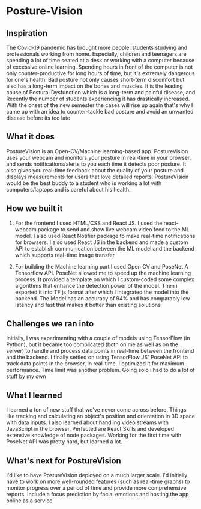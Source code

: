 # Posture-Vision
## Inspiration

The Covid-19 pandemic has brought more people: students studying and professionals working from home.  Especially, children and teenagers are spending a lot of time seated at a desk or working with a computer because of excessive online learning. Spending hours in front of the computer is not only counter-productive for long hours of time, but it's extremely dangerous for one's health. Bad posture not only causes short-term discomfort but also has a long-term impact on the bones and muscles. It is the leading cause of Postural Dysfunction which is a long-term and painful disease, and Recently the number of students experiencing it has drastically increased. With the onset of the new semester the cases will rise up again that's why I came up with an idea to counter-tackle bad posture and avoid an unwanted disease before its too late

## What it does

PostureVision is an Open-CV/Machine learning-based app. PostureVision uses your webcam and monitors your posture in real-time in your browser, and sends notifications/alerts to you each time it detects poor posture. It also gives you real-time feedback about the quality of your posture and displays measurements for users that love detailed reports. PostureVision would be the best buddy to a student who is working a lot with computers/laptops and is careful about his health.

## How we built it

1. For the frontend I used HTML/CSS and React JS. I used the react-webcam package to send and show live webcam video feed to the ML model. I also used React Notifier package to make real-time notifications for browsers. I also used React JS in the backend and made a custom API to establish communication between the ML model and the backend which supports real-time image transfer

2. For building the Machine learning part I used Open CV and PoseNet A Tensorflow API. PoseNet allowed me to speed up the machine learning process. It provided a template on which I custom-coded some complex algorithms that enhance the detection power of the model. Then i exported it into TF js format after which I integrated the model into the backend. The Model has an accuracy of 94% and has comparably low latency and fast that makes it better than existing solutions

## Challenges we ran into

Initially, I was experimenting with a couple of models using TensorFlow (in Python), but it became too complicated (both on me as well as on the server) to handle and process data points in real-time between the frontend and the backend. I finally settled on using TensorFlow JS' PoseNet API to track data points in the browser, in real-time. I optimized it for maximum performance. Time limit was another problem. Going solo i had to do a lot of stuff by my own

## What I learned

I learned a ton of new stuff that we've never come across before. Things like tracking and calculating an object's position and orientation in 3D space with data inputs. I also learned about handling video streams with JavaScript in the browser. Perfected are React Skills and developed extensive knowledge of node packages. Working for the first time with PoseNet API was pretty hard, but learned a lot. 

## What's next for PostureVision

I'd like to have PostureVision deployed on a much larger scale. I'd initially have to work on more well-rounded features (such as real-time graphs) to monitor progress over a period of time and provide more comprehensive reports. Include a focus prediction by facial emotions and hosting the app online as a service
